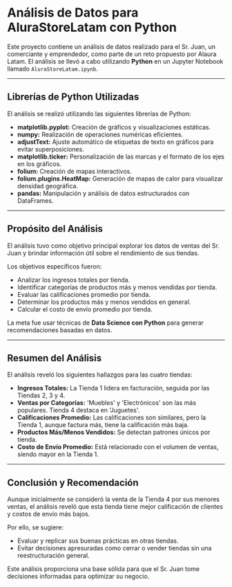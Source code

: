 # Análisis de Datos para AluraStoreLatam con Python

Este proyecto contiene un análisis de datos realizado para el Sr. Juan, un comerciante y emprendedor, como parte de un reto propuesto por Alaura Latam. El análisis se llevó a cabo utilizando **Python** en un Jupyter Notebook llamado `AluraStoreLatam.ipynb`.

---

## Librerías de Python Utilizadas

El análisis se realizó utilizando las siguientes librerías de Python:

- **matplotlib.pyplot:** Creación de gráficos y visualizaciones estáticas.  
- **numpy:** Realización de operaciones numéricas eficientes.  
- **adjustText:** Ajuste automático de etiquetas de texto en gráficos para evitar superposiciones.  
- **matplotlib.ticker:** Personalización de las marcas y el formato de los ejes en los gráficos.  
- **folium:** Creación de mapas interactivos.  
- **folium.plugins.HeatMap:** Generación de mapas de calor para visualizar densidad geográfica.  
- **pandas:** Manipulación y análisis de datos estructurados con DataFrames.

---

## Propósito del Análisis

El análisis tuvo como objetivo principal explorar los datos de ventas del Sr. Juan y brindar información útil sobre el rendimiento de sus tiendas.

Los objetivos específicos fueron:

- Analizar los ingresos totales por tienda.  
- Identificar categorías de productos más y menos vendidas por tienda.  
- Evaluar las calificaciones promedio por tienda.  
- Determinar los productos más y menos vendidos en general.  
- Calcular el costo de envío promedio por tienda.

La meta fue usar técnicas de **Data Science con Python** para generar recomendaciones basadas en datos.

---

## Resumen del Análisis

El análisis reveló los siguientes hallazgos para las cuatro tiendas:

- **Ingresos Totales:** La Tienda 1 lidera en facturación, seguida por las Tiendas 2, 3 y 4.  
- **Ventas por Categorías:** 'Muebles' y 'Electrónicos' son las más populares. Tienda 4 destaca en 'Juguetes'.  
- **Calificaciones Promedio:** Las calificaciones son similares, pero la Tienda 1, aunque factura más, tiene la calificación más baja.  
- **Productos Más/Menos Vendidos:** Se detectan patrones únicos por tienda.  
- **Costo de Envío Promedio:** Está relacionado con el volumen de ventas, siendo mayor en la Tienda 1.

---

## Conclusión y Recomendación

Aunque inicialmente se consideró la venta de la Tienda 4 por sus menores ventas, el análisis reveló que esta tienda tiene mejor calificación de clientes y costos de envío más bajos.

Por ello, se sugiere:

- Evaluar y replicar sus buenas prácticas en otras tiendas.  
- Evitar decisiones apresuradas como cerrar o vender tiendas sin una reestructuración general.

Este análisis proporciona una base sólida para que el Sr. Juan tome decisiones informadas para optimizar su negocio.

